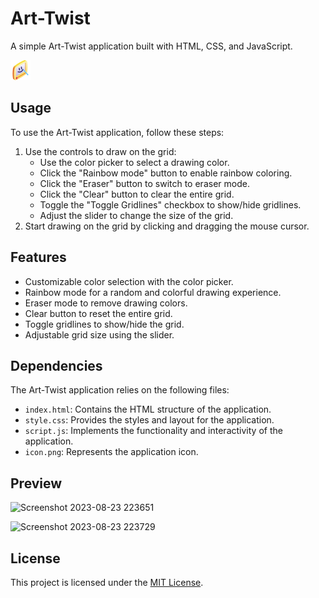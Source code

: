 # Art-Twist

A simple Art-Twist application built with HTML, CSS, and JavaScript.

![Etch-a-Sketch](./img/icon.png)

## Usage

To use the Art-Twist application, follow these steps:

1. Use the controls to draw on the grid:
   - Use the color picker to select a drawing color.
   - Click the "Rainbow mode" button to enable rainbow coloring.
   - Click the "Eraser" button to switch to eraser mode.
   - Click the "Clear" button to clear the entire grid.
   - Toggle the "Toggle Gridlines" checkbox to show/hide gridlines.
   - Adjust the slider to change the size of the grid.
2. Start drawing on the grid by clicking and dragging the mouse cursor.

## Features

- Customizable color selection with the color picker.
- Rainbow mode for a random and colorful drawing experience.
- Eraser mode to remove drawing colors.
- Clear button to reset the entire grid.
- Toggle gridlines to show/hide the grid.
- Adjustable grid size using the slider.

## Dependencies

The Art-Twist application relies on the following files:

- `index.html`: Contains the HTML structure of the application.
- `style.css`: Provides the styles and layout for the application.
- `script.js`: Implements the functionality and interactivity of the application.
- `icon.png`: Represents the application icon.

## Preview


![Screenshot 2023-08-23 223651](https://github.com/Appandey788/ArtTwist/assets/94311078/97bbe472-d0c2-42b1-a03e-e3ac080b2a2f)

![Screenshot 2023-08-23 223729](https://github.com/Appandey788/ArtTwist/assets/94311078/d52c4c80-f852-4d61-bef3-7957bf65cd5b)


## License

This project is licensed under the [MIT License](LICENSE).
